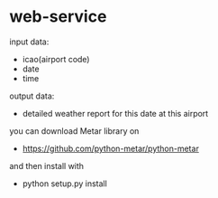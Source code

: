 # web-service

input data:
- icao(airport code)
- date
- time

output data:
- detailed weather report for this date at this airport 


you can download Metar library on 
- https://github.com/python-metar/python-metar

and then install with 
- python setup.py install
